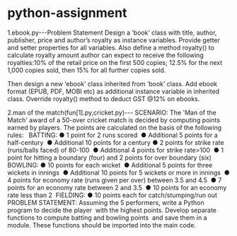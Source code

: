 # python-assignment
1.ebook.py---Problem Statement Design a ‘book’ class with title, author, publisher, price and author’s royalty as instance variables. Provide getter and setter properties for all variables. Also define a method royalty() to calculate royalty amount author can expect to receive the following royalties:10% of the retail price on the first 500 copies; 12.5% for the next 1,000 copies sold, then 15% for all further copies sold. 
 
Then design a new ‘ebook’ class inherited from ‘book’ class. Add ebook format (EPUB, PDF, MOBI etc) as additional instance variable in inherited class. Override royalty() method to deduct GST @12% on ebooks.








2.man of the match(fun[1].py,cricket.py)--- 
SCENARIO: 
The 'Man of the Match' award of a 50-over cricket match is decided by computing points  earned by players. The points are calculated on the basis of the following rules:  
BATTING:
● 1 point for 2 runs scored 
● Additional 5 points for a half-century  
● Additional 10 points for a century
● 2 points for strike rate (runs/balls faced) of 80-100 
● Additional 4 points for strike rate>100  
● 1 point for hitting a boundary (four) and 2 points for over boundary (six) 
BOWLING:
● 10 points for each wicket 
● Additional 5 points for three wickets in innings 
● Additional 10 points for 5 wickets or more in innings 
● 4 points for economy rate (runs given per over) between 3.5 and 4.5 
● 7  points for an economy rate between 2 and 3.5  
● 10 points for an economy rate less than 2 
FIELDING:
● 10 points each for catch/stumping/run out
PROBLEM STATEMENT:
Assuming the 5 performers, write a Python program to decide the player  with the highest points. Develop separate functions to compute batting and bowling points  and save them in a module. These functions should be imported into the main code.  
